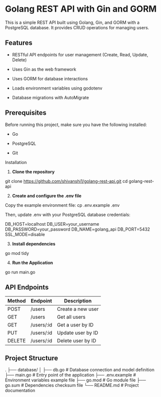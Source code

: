 # Golang REST API with Gin and GORM

This is a simple REST API built using Golang, Gin, and GORM with a PostgreSQL database. It provides CRUD operations for managing users.

## Features

- RESTful API endpoints for user management (Create, Read, Update, Delete)

- Uses Gin as the web framework

- Uses GORM for database interactions

- Loads environment variables using godotenv

- Database migrations with AutoMigrate

## Prerequisites

Before running this project, make sure you have the following installed:

- Go

- PostgreSQL

- Git

Installation

1. **Clone the repository**

git clone https://github.com/shivanshi1/golang-rest-api.git
cd golang-rest-api

2. **Create and configure the .env file**

Copy the example environment file: 
cp .env.example .env

Then, update .env with your PostgreSQL database credentials:

DB_HOST=localhost
DB_USER=your_username
DB_PASSWORD=your_password
DB_NAME=golang_api
DB_PORT=5432
SSL_MODE=disable

3. **Install dependencies**

go mod tidy

4. **Run the Application**

go run main.go

## API Endpoints

| Method | Endpoint     | Description        |
| ------ | ------------ | ------------------ |
| POST   | /users       | Create a new user  |
| GET    | /users       | Get all users      |
| GET    | /users/:id   | Get a user by ID   |
| PUT    | /users/:id   | Update user by ID  |
| DELETE | /users/:id   | Delete user by ID  |

## Project Structure
.
├── database/
│   ├── db.go         # Database connection and model definition
├── main.go           # Entry point of the application
├── .env.example      # Environment variables example file
├── go.mod            # Go module file
├── go.sum            # Dependencies checksum file
└── README.md         # Project documentation

